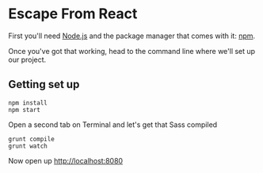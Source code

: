 # Escape From React

First you'll need [Node.js](https://nodejs.org) and the package manager
that comes with it: [npm](https://www.npmjs.com/).

Once you've got that working, head to the command line where we'll set
up our project.

## Getting set up

```
npm install
npm start
```
Open a second tab on Terminal and let's get that Sass compiled
```
grunt compile
grunt watch
```

Now open up [http://localhost:8080](http://localhost:8080)